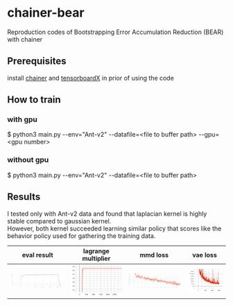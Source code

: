 # chainer-bear

Reproduction codes of Bootstrapping Error Accumulation Reduction (BEAR) with chainer

## Prerequisites

install [chainer](https://github.com/chainer/chainer) and [tensorboardX](https://github.com/lanpa/tensorboardX) in prior of using the code

## How to train

### with gpu

$ python3 main.py --env="Ant-v2" --datafile=\<file to buffer path\> --gpu=\<gpu number\>

### without gpu

$ python3 main.py --env="Ant-v2" --datafile=\<file to buffer path\>

## Results

I tested only with Ant-v2 data and found that laplacian kernel is highly stable compared to gaussian kernel. </br>
However, both kernel succeeded learning similar policy that scores like the behavior policy used for gathering the training data. 

|eval result|lagrange multiplier|mmd loss|vae loss|
|:---:|:---:|:---:|:---:|
| ![eval-result](./trained_results/optimal_data/laplacian/eval_result.svg?s=200)| ![lagrange](./trained_results/optimal_data/laplacian/lagrange_multiplier.svg?s=200)| ![mmd](./trained_results/optimal_data/laplacian/mmd_loss.svg?s=200) | ![vae](./trained_results/optimal_data/laplacian/vae_loss.svg?s=200)|
